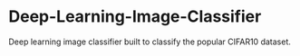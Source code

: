 # Deep-Learning-Image-Classifier
Deep learning image classifier built to classify the popular CIFAR10 dataset.
